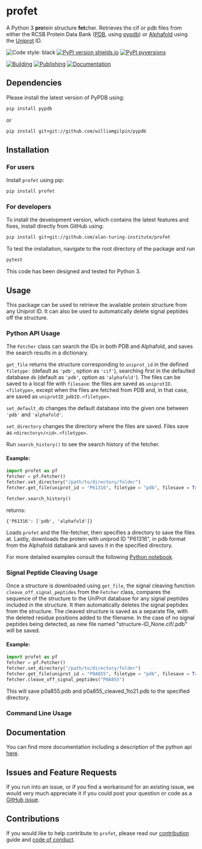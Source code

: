 # profet
A Python 3  **pro**tein structure **fet**cher. Retrieves the cif or pdb files from either the RCSB Protein Data Bank ([PDB](https://www.rcsb.org), using [pypdb](https://github.com/williamgilpin/pypdb)) or [Alphafold](http://alphafold.ebi.ac.uk/) using the [Uniprot](http://uniprot.org/) ID. 

![Code style: black](https://img.shields.io/badge/code%20style-black-000000.svg)
[![PyPI version shields.io](https://img.shields.io/pypi/v/profet.svg)](https://pypi.python.org/pypi/profet/)
[![PyPI pyversions](https://img.shields.io/pypi/pyversions/profet.svg)](https://pypi.python.org/pypi/profet/)

[![Building](https://github.com/alan-turing-institute/profet/actions/workflows/python-package.yml/badge.svg)](https://github.com/alan-turing-institute/profet/actions/workflows/python-package.yml)
[![Publishing](https://github.com/alan-turing-institute/profet/actions/workflows/python-publish.yml/badge.svg)](https://github.com/alan-turing-institute/profet/actions/workflows/python-publish.yml)
[![Documentation](https://github.com/alan-turing-institute/profet/actions/workflows/sphinx.yml/badge.svg)](https://github.com/alan-turing-institute/profet/actions/workflows/sphinx.yml)

## Dependencies

Please install the latest version of PyPDB using:

```sh
pip install pypdb
```

or

```sh
pip install git+git://github.com/williamgilpin/pypdb
```

## Installation

### For users

Install `profet` using pip:

```sh
pip install profet
```

### For developers

To install the development version, which contains the latest features and fixes, install directly from GitHub using:

```sh
pip install git+git://github.com/alan-turing-institute/profet
```

To test the installation, navigate to the root directory of the package and run

```sh
pytest
```

This code has been designed and tested for Python 3.

## Usage

This package can be used to retrieve the available protein structure from any Uniprot ID. It can also be used to automatically delete signal peptides off the structure.

### Python API Usage

The `Fetcher` class can search the IDs in both PDB and Alphafold, and saves the search results in a dictionary.

`get_file` returns the structure corresponding to `uniprot_id` in the defined `filetype:` (default as `'pdb'`, option as `'cif'`), searching first in the defaulted database `db` (default as `'pdb'`, option as `'alphafold'`).
The files can be saved to a local file with `filesave`: the files are saved as `uniprotID.<filetype>`, except when the files are fetched from PDB and, in that case, are saved as `uniprotID_pdbID.<filetype>`.

`set_default_db` changes the default database into the given one between `'pdb'` and `'alphafold'`.

`set_directory` changes the directory where the files are saved. Files save as `<directory>/<id>.<filetype>`.

Run `search_history()` to see the search history of the fetcher.

#### Example:

```python
import profet as pf
fetcher = pf.Fetcher()
fetcher.set_directory("/path/to/directory/folder")
fetcher.get_file(uniprot_id = "P61316", filetype = "pdb", filesave = True, db = "alphafold")

fetcher.search_history()
```

returns:
```
{'P61316': ['pdb', 'alphafold']}
```

Loads `profet` and the file-fetcher, then specifies a directory to save the files at.
Lastly, downloads the protein with uniprod ID "P61316", in pdb format from the Alphafold databank and saves it in the specified directory.

For more detailed examples consult the following [Python notebook](./run_profet.ipynb).

### Signal Peptide Cleaving Usage

Once a structure is downloaded using `get_file`, the signal cleaving function `cleave_off_signal_peptides` from the `Fetcher` class, compares the sequence of the structure to the UniProt database for any signal peptides included in the structure. It then automatically deletes the signal peptides from the structure.
The cleaved structure is saved as a separate file, with the deleted residue positions added to the filename. In the case of no signal peptides being detected, as new file named "structure-ID_None.cif/.pdb" will be saved.

#### Example:

```python
import profet as pf
fetcher = pf.Fetcher()
fetcher.set_directory("/path/to/directory/folder")
fetcher.get_file(uniprot_id = "P0A855", filetype = "pdb", filesave = True, db = "alphafold")
fetcher.cleave_off_signal_peptides("P0A855")
```
This will save p0a855.pdb and p0a855_cleaved_1to21.pdb to the specified directory.

### Command Line Usage

## Documentation

You can find more documentation including a description of the python api [here](https://alan-turing-institute.github.io/profet/).

## Issues and Feature Requests

If you run into an issue, or if you find a workaround for an existing issue, we would very much appreciate it if you could post your question or code as a [GitHub issue](https://github.com/alan-turing-institute/profet/issues). 

## Contributions

If you would like to help contribute to `profet`, please read our [contribution](CONTRIBUTING.md) guide and [code of conduct](CODE_OF_CONDUCT.md).

